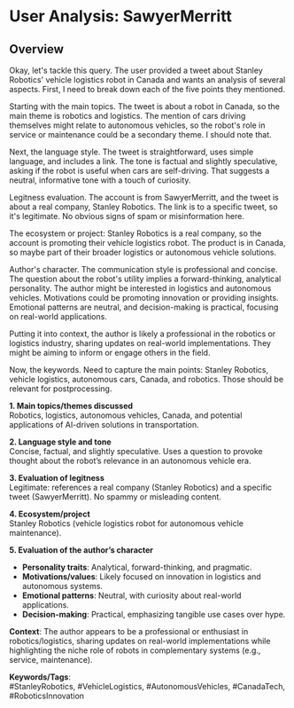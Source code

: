 # User Analysis: SawyerMerritt

## Overview

<think>
Okay, let's tackle this query. The user provided a tweet about Stanley Robotics' vehicle logistics robot in Canada and wants an analysis of several aspects. First, I need to break down each of the five points they mentioned.

Starting with the main topics. The tweet is about a robot in Canada, so the main theme is robotics and logistics. The mention of cars driving themselves might relate to autonomous vehicles, so the robot's role in service or maintenance could be a secondary theme. I should note that.

Next, the language style. The tweet is straightforward, uses simple language, and includes a link. The tone is factual and slightly speculative, asking if the robot is useful when cars are self-driving. That suggests a neutral, informative tone with a touch of curiosity.

Legitness evaluation. The account is from SawyerMerritt, and the tweet is about a real company, Stanley Robotics. The link is to a specific tweet, so it's legitimate. No obvious signs of spam or misinformation here.

The ecosystem or project: Stanley Robotics is a real company, so the account is promoting their vehicle logistics robot. The product is in Canada, so maybe part of their broader logistics or autonomous vehicle solutions.

Author's character. The communication style is professional and concise. The question about the robot's utility implies a forward-thinking, analytical personality. The author might be interested in logistics and autonomous vehicles. Motivations could be promoting innovation or providing insights. Emotional patterns are neutral, and decision-making is practical, focusing on real-world applications.

Putting it into context, the author is likely a professional in the robotics or logistics industry, sharing updates on real-world implementations. They might be aiming to inform or engage others in the field.

Now, the keywords. Need to capture the main points: Stanley Robotics, vehicle logistics, autonomous cars, Canada, and robotics. Those should be relevant for postprocessing.
</think>

**1. Main topics/themes discussed**  
Robotics, logistics, autonomous vehicles, Canada, and potential applications of AI-driven solutions in transportation.  

**2. Language style and tone**  
Concise, factual, and slightly speculative. Uses a question to provoke thought about the robot’s relevance in an autonomous vehicle era.  

**3. Evaluation of legitness**  
Legitimate: references a real company (Stanley Robotics) and a specific tweet (SawyerMerritt). No spammy or misleading content.  

**4. Ecosystem/project**  
Stanley Robotics (vehicle logistics robot for autonomous vehicle maintenance).  

**5. Evaluation of the author’s character**  
- **Personality traits**: Analytical, forward-thinking, and pragmatic.  
- **Motivations/values**: Likely focused on innovation in logistics and autonomous systems.  
- **Emotional patterns**: Neutral, with curiosity about real-world applications.  
- **Decision-making**: Practical, emphasizing tangible use cases over hype.  

**Context**: The author appears to be a professional or enthusiast in robotics/logistics, sharing updates on real-world implementations while highlighting the niche role of robots in complementary systems (e.g., service, maintenance).  

**Keywords/Tags**:  
#StanleyRobotics, #VehicleLogistics, #AutonomousVehicles, #CanadaTech, #RoboticsInnovation